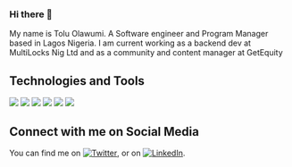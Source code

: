 ### Hi there 👋

My name is Tolu Olawumi. A Software engineer and Program Manager based in Lagos Nigeria. I am current working as a backend dev at MultiLocks Nig Ltd and as a community and content manager at GetEquity

## Technologies and Tools
![](https://img.shields.io/badge/Tech-NodeJS-informational?style=flat&logo=<LOGO_NAME>&logoColor=white&color=2bbc8a)
![](https://img.shields.io/badge/Tech-VanillaJS-informational?style=flat&logo=<LOGO_NAME>&logoColor=white&color=2bbc8a)
![](https://img.shields.io/badge/Tech-Express-informational?style=flat&logo=<LOGO_NAME>&logoColor=white&color=2bbc8a)
![](https://img.shields.io/badge/Tech-HTML-informational?style=flat&logo=<LOGO_NAME>&logoColor=white&color=2bbc8a)
![](https://img.shields.io/badge/Tech-CSS-informational?style=flat&logo=<LOGO_NAME>&logoColor=white&color=2bbc8a)
![](https://img.shields.io/badge/Tech-MongoDB-informational?style=flat&logo=<LOGO_NAME>&logoColor=white&color=2bbc8a)

<!-- Actual text -->
## Connect with me on Social Media
You can find me on [![Twitter][1.2]][1], or on [![LinkedIn][2.2]][2].

<!-- Icons -->

[1.2]: http://i.imgur.com/wWzX9uB.png (twitter icon without padding)
[2.2]: https://raw.githubusercontent.com/MartinHeinz/MartinHeinz/master/linkedin-3-16.png (LinkedIn icon without padding)

<!-- Links to your social media accounts -->

[1]: https://twitter.com/toluolawumi
[2]: https://www.linkedin.com/in/tolulopeolawumi



<!--
**toluolawumi/toluolawumi** is a ✨ _special_ ✨ repository because its `README.md` (this file) appears on your GitHub profile.

Here are some ideas to get you started:

- 🔭 I’m currently working on ...
- 🌱 I’m currently learning ...
- 👯 I’m looking to collaborate on ...
- 🤔 I’m looking for help with ...
- 💬 Ask me about ...
- 📫 How to reach me: ...
- 😄 Pronouns: ...
- ⚡ Fun fact: ...
-->
